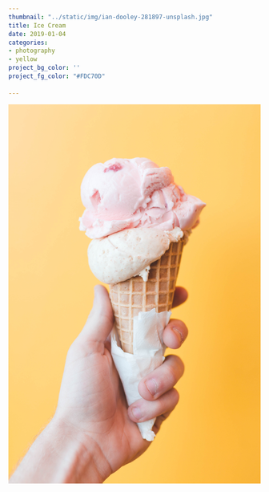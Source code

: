 ```yaml
---
thumbnail: "../static/img/ian-dooley-281897-unsplash.jpg"
title: Ice Cream
date: 2019-01-04
categories:
- photography
- yellow
project_bg_color: ''
project_fg_color: "#FDC70D"

---
```

![](../static/img/ian-dooley-281897-unsplash.jpg)
